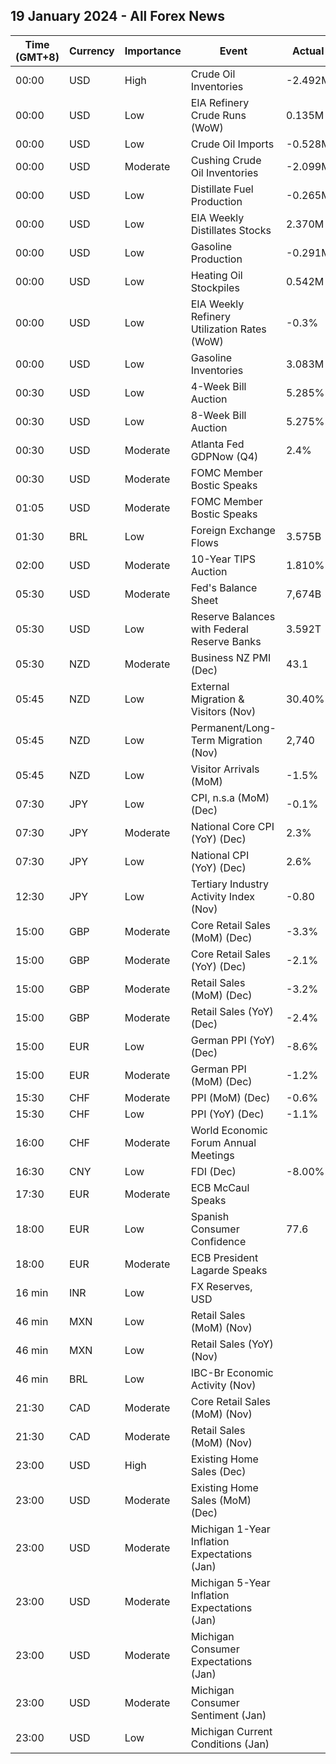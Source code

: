 ## 19 January 2024 - All Forex News

| Time (GMT+8) | Currency | Importance | Event | Actual | Forecast | Previous |
|------|----------|------------|-------|--------|----------|----------|
| 00:00 | USD | High | Crude Oil Inventories | -2.492M | -0.313M | 1.338M |
| 00:00 | USD | Low | EIA Refinery Crude Runs (WoW) | 0.135M |  | -0.161M |
| 00:00 | USD | Low | Crude Oil Imports | -0.528M |  | 1.316M |
| 00:00 | USD | Moderate | Cushing Crude Oil Inventories | -2.099M |  | -0.506M |
| 00:00 | USD | Low | Distillate Fuel Production | -0.265M |  | -0.064M |
| 00:00 | USD | Low | EIA Weekly Distillates Stocks | 2.370M | 0.880M | 6.528M |
| 00:00 | USD | Low | Gasoline Production | -0.291M |  | 0.901M |
| 00:00 | USD | Low | Heating Oil Stockpiles | 0.542M |  | -0.623M |
| 00:00 | USD | Low | EIA Weekly Refinery Utilization Rates (WoW) | -0.3% |  | -0.6% |
| 00:00 | USD | Low | Gasoline Inventories | 3.083M | 2.150M | 8.029M |
| 00:30 | USD | Low | 4-Week Bill Auction | 5.285% |  | 5.280% |
| 00:30 | USD | Low | 8-Week Bill Auction | 5.275% |  | 5.275% |
| 00:30 | USD | Moderate | Atlanta Fed GDPNow (Q4) | 2.4% | 2.4% | 2.4% |
| 00:30 | USD | Moderate | FOMC Member Bostic Speaks |  |  |  |
| 01:05 | USD | Moderate | FOMC Member Bostic Speaks |  |  |  |
| 01:30 | BRL | Low | Foreign Exchange Flows | 3.575B |  | -2.062B |
| 02:00 | USD | Moderate | 10-Year TIPS Auction | 1.810% |  | 2.180% |
| 05:30 | USD | Moderate | Fed's Balance Sheet | 7,674B |  | 7,687B |
| 05:30 | USD | Low | Reserve Balances with Federal Reserve Banks | 3.592T |  | 3.537T |
| 05:30 | NZD | Moderate | Business NZ PMI (Dec) | 43.1 |  | 46.5 |
| 05:45 | NZD | Low | External Migration & Visitors (Nov) | 30.40% |  | 39.80% |
| 05:45 | NZD | Low | Permanent/Long-Term Migration (Nov) | 2,740 |  | 9,090 |
| 05:45 | NZD | Low | Visitor Arrivals (MoM) | -1.5% |  | -6.7% |
| 07:30 | JPY | Low | CPI, n.s.a (MoM) (Dec) | -0.1% |  | -0.2% |
| 07:30 | JPY | Moderate | National Core CPI (YoY) (Dec) | 2.3% | 2.3% | 2.5% |
| 07:30 | JPY | Low | National CPI (YoY) (Dec) | 2.6% |  | 2.8% |
| 12:30 | JPY | Low | Tertiary Industry Activity Index (Nov) | -0.80 | 0.20 | -0.70 |
| 15:00 | GBP | Moderate | Core Retail Sales (MoM) (Dec) | -3.3% | -0.6% | 1.5% |
| 15:00 | GBP | Moderate | Core Retail Sales (YoY) (Dec) | -2.1% | 1.3% | 0.5% |
| 15:00 | GBP | Moderate | Retail Sales (MoM) (Dec) | -3.2% | -0.5% | 1.4% |
| 15:00 | GBP | Moderate | Retail Sales (YoY) (Dec) | -2.4% | 1.1% | 0.2% |
| 15:00 | EUR | Low | German PPI (YoY) (Dec) | -8.6% | -8.0% | -7.9% |
| 15:00 | EUR | Moderate | German PPI (MoM) (Dec) | -1.2% | -0.5% | -0.5% |
| 15:30 | CHF | Moderate | PPI (MoM) (Dec) | -0.6% | -0.6% | -0.9% |
| 15:30 | CHF | Low | PPI (YoY) (Dec) | -1.1% |  | -1.3% |
| 16:00 | CHF | Moderate | World Economic Forum Annual Meetings |  |  |  |
| 16:30 | CNY | Low | FDI (Dec) | -8.00% |  | -10.00% |
| 17:30 | EUR | Moderate | ECB McCaul Speaks |  |  |  |
| 18:00 | EUR | Low | Spanish Consumer Confidence | 77.6 |  | 76.7 |
| 18:00 | EUR | Moderate | ECB President Lagarde Speaks |  |  |  |
| 16 min | INR | Low | FX Reserves, USD |  |  | 617.30B |
| 46 min | MXN | Low | Retail Sales (MoM) (Nov) |  | 0.5% | 0.8% |
| 46 min | MXN | Low | Retail Sales (YoY) (Nov) |  | 3.2% | 3.4% |
| 46 min | BRL | Low | IBC-Br Economic Activity (Nov) |  | 0.10% | -0.06% |
| 21:30 | CAD | Moderate | Core Retail Sales (MoM) (Nov) |  | -0.1% | 0.6% |
| 21:30 | CAD | Moderate | Retail Sales (MoM) (Nov) |  | 0.0% | 0.7% |
| 23:00 | USD | High | Existing Home Sales (Dec) |  | 3.82M | 3.82M |
| 23:00 | USD | Moderate | Existing Home Sales (MoM) (Dec) |  |  | 0.8% |
| 23:00 | USD | Moderate | Michigan 1-Year Inflation Expectations (Jan) |  |  | 3.1% |
| 23:00 | USD | Moderate | Michigan 5-Year Inflation Expectations (Jan) |  |  | 2.9% |
| 23:00 | USD | Moderate | Michigan Consumer Expectations (Jan) |  |  | 67.4 |
| 23:00 | USD | Moderate | Michigan Consumer Sentiment (Jan) |  | 70.0 | 69.7 |
| 23:00 | USD | Low | Michigan Current Conditions (Jan) |  |  | 73.3 |
